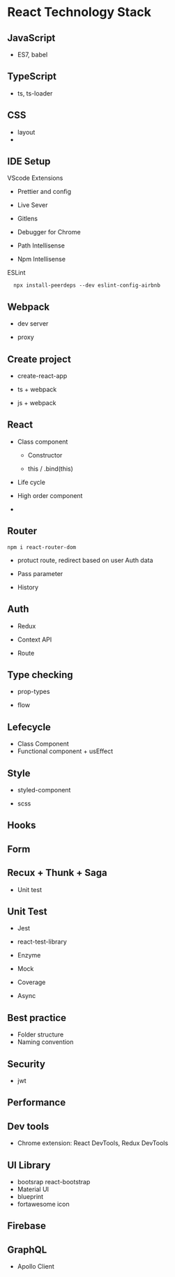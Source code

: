 # React Technology Stack


## JavaScript
- ES7, babel

## TypeScript
- ts, ts-loader


## CSS
- layout
- 

## IDE Setup
VScode Extensions
- Prettier and config

- Live Sever

- Gitlens

- Debugger for Chrome

- Path Intellisense

- Npm Intellisense


ESLint 
```
  npx install-peerdeps --dev eslint-config-airbnb
```

## Webpack
- dev server

- proxy


## Create project
- create-react-app

- ts + webpack

- js + webpack

## React
- Class component
  - Constructor

  - this / .bind(this)

- Life cycle

- High order component

- 

## Router
```
npm i react-router-dom
```
- protuct route, redirect based on user Auth data

- Pass parameter

- History

## Auth
- Redux

- Context API

- Route


## Type checking
- prop-types

- flow

## Lefecycle
- Class Component
- Functional component + usEffect

## Style
- styled-component

- scss



## Hooks

## Form


## Recux + Thunk + Saga
- Unit test

## Unit Test
- Jest

- react-test-library

- Enzyme

- Mock

- Coverage

- Async


## Best practice
- Folder structure
- Naming convention

## Security
- jwt


## Performance


## Dev tools
- Chrome extension: React DevTools, Redux DevTools


## UI Library
- bootsrap react-bootstrap
- Material UI
- blueprint
- fortawesome icon


## Firebase


## GraphQL
- Apollo Client
